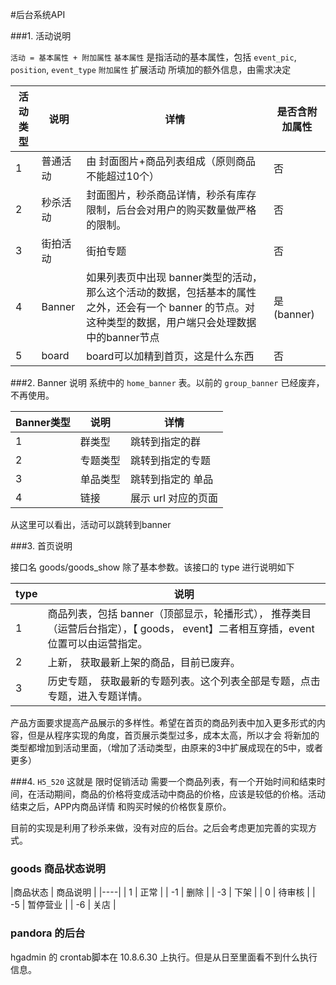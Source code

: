#后台系统API

###1. 活动说明

`活动 = 基本属性 + 附加属性`
`基本属性` 是指活动的基本属性，包括 `event_pic`, `position`, `event_type`
`附加属性` 扩展活动 所填加的额外信息，由需求决定

活动类型 | 说明 | 详情 | 是否含附加属性  | 
-------|--------|-------|---------------
1 | 普通活动|  由 封面图片+商品列表组成（原则商品不能超过10个）| 否
2 | 秒杀活动 | 封面图片，秒杀商品详情，秒杀有库存限制，后台会对用户的购买数量做严格的限制。 | 否
3 | 街拍活动 | 街拍专题 | 否 
4 | Banner |  如果列表页中出现 banner类型的活动，那么这个活动的数据，包括基本的属性之外，还会有一个 banner 的节点。对这种类型的数据，用户端只会处理数据中的banner节点| 是(banner)
5 | board  | board可以加精到首页，这是什么东西  |  否


###2. Banner 说明
系统中的 `home_banner` 表。以前的 `group_banner` 已经废弃，不再使用。
 
Banner类型 | 说明  | 详情 
-------|----------|------
1 |  群类型|  跳转到指定的群
2 |  专题类型 | 跳转到指定的专题
3 | 单品类型 | 跳转到指定的 单品
4 | 链接  | 展示 url 对应的页面


从这里可以看出，活动可以跳转到banner

###3. 首页说明

接口名  goods/goods_show 除了基本参数。该接口的 type 进行说明如下

type | 说明
---|-------
1 | 商品列表，包括 banner（顶部显示，轮播形式）， 推荐类目（运营后台指定），【 goods， event】二者相互穿插，event位置可以由运营指定。
2 | 上新， 获取最新上架的商品，目前已废弃。
3 | 历史专题， 获取最新的专题列表。这个列表全部是专题，点击专题，进入专题详情。

产品方面要求提高产品展示的多样性。希望在首页的商品列表中加入更多形式的内容，但是从程序实现的角度，首页展示类型过多，成本太高，所以才会
将新加的类型都增加到活动里面，（增加了活动类型，由原来的3中扩展成现在的5中，或者更多）


###4. `H5_520`
这就是 限时促销活动
需要一个商品列表，有一个开始时间和结束时间，在活动期间，商品的价格将变成活动中商品的价格，应该是较低的价格。活动结束之后，APP内商品详情
和购买时候的价格恢复原价。

目前的实现是利用了秒杀来做，没有对应的后台。之后会考虑更加完善的实现方式。


### goods 商品状态说明

|商品状态 | 商品说明 |
|----|
| 1  |  正常 |
| -1  |  删除 |
| -3  |  下架 |
| 0   |  待审核 |
|  -5 | 暂停营业  |
|  -6 | 关店  |


### pandora 的后台
hgadmin 的 crontab脚本在 10.8.6.30 上执行。但是从日至里面看不到什么执行信息。
